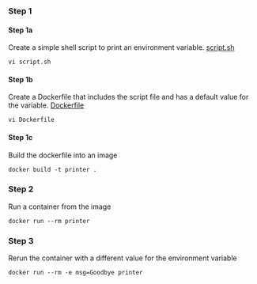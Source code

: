 ### Step 1

#### Step 1a

Create a simple shell script to print an environment variable. [script.sh](script.sh)

`vi script.sh`

#### Step 1b

Create a Dockerfile that includes the script file and has a default value for the variable.  [Dockerfile](Dockerfile)

`vi Dockerfile`

#### Step 1c

Build the dockerfile into an image

`docker build -t printer .`

### Step 2

Run a container from the image

`docker run --rm printer`

### Step 3

Rerun the container with a different value for the environment variable

`docker run --rm -e msg=Goodbye printer`

